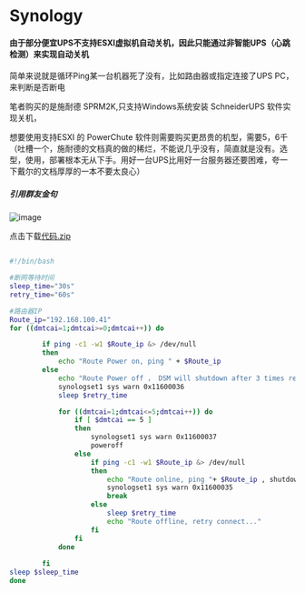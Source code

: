 # Synology

#### 由于部分便宜UPS不支持ESXI虚拟机自动关机，因此只能通过非智能UPS（心跳检测）来实现自动关机

简单来说就是循环Ping某一台机器死了没有，比如路由器或指定连接了UPS PC，来判断是否断电

笔者购买的是施耐德 SPRM2K,只支持Windows系统安装 SchneiderUPS 软件实现关机，

想要使用支持ESXI 的 PowerChute 软件则需要购买更昂贵的机型，需要5，6千（吐槽一个，施耐德的文档真的做的稀烂，不能说几乎没有，简直就是没有。选型，使用，部署根本无从下手。用好一台UPS比用好一台服务器还要困难，夸一下戴尔的文档厚厚的一本不要太良心）

##### 引用群友金句

![image](https://user-images.githubusercontent.com/59044398/218308601-32bdaef2-b698-4979-ab73-0cab4bfd676f.png)

点击下载[代码.zip](https://github.com/Meidouzanget/Synology/files/10717243/default.zip)


``` bash

#!/bin/bash

#断网等待时间
sleep_time="30s"
retry_time="60s"

#路由器IP
Route_ip="192.168.100.41"
for ((dmtcai=1;dmtcai>=0;dmtcai++)) do

        if ping -c1 -w1 $Route_ip &> /dev/null 
        then
            echo "Route Power on, ping " + $Route_ip
        else
            echo "Route Power off ， DSM will shutdown after 3 times retry" + $retry_time
            synologset1 sys warn 0x11600036
            sleep $retry_time

            for ((dmtcai=1;dmtcai<=5;dmtcai++)) do
                if [ $dmtcai == 5 ]
                then
                    synologset1 sys warn 0x11600037
                    poweroff
                else
                    if ping -c1 -w1 $Route_ip &> /dev/null 
                    then
                        echo "Route online, ping "+ $Route_ip , shutdown cancel
                        synologset1 sys warn 0x11600035
                        break
                    else
                        sleep $retry_time
                        echo "Route offline, retry connect..."
                    fi
                fi
            done
            
        fi
sleep $sleep_time
done

```




